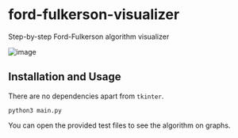 # ford-fulkerson-visualizer
Step-by-step Ford-Fulkerson algorithm visualizer

![image](https://user-images.githubusercontent.com/14141957/128038677-55fa91a3-26a9-4e9d-8c16-862f03240ab0.png)

## Installation and Usage

There are no dependencies apart from `tkinter`.

```
python3 main.py
```

You can open the provided test files to see the algorithm on graphs.
